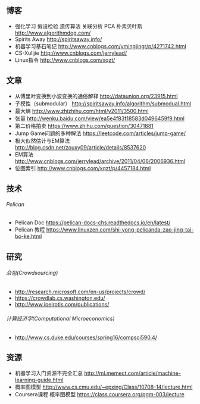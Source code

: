 ## 博客
- 强化学习 假设检验 遗传算法 关联分析 PCA 朴素贝叶斯 http://www.algorithmdog.com/
- Spirits Away http://spiritsaway.info/
- 机器学习基石笔记 http://www.cnblogs.com/ymingjingr/p/4271742.html
- CS-Xulijie http://www.cnblogs.com/jerrylead/
- Linux指令 http://www.cnblogs.com/xqzt/

## 文章
- 从傅里叶变换到小波变换的通俗解释 http://dataunion.org/23915.html
- 子模性（submodular） http://spiritsaway.info/algorithm/submodual.html
- 最大熵 http://www.zhizhihu.com/html/y2011/3500.html
- 张量 http://wenku.baidu.com/view/ea5e4f83f18583d0496459f9.html
- 第二价格拍卖 https://www.zhihu.com/question/30471881
- Jump Game问题的多种解法 https://leetcode.com/articles/jump-game/
- 极大似然估计与EM算法 http://blog.csdn.net/zouxy09/article/details/8537620
- EM算法 http://www.cnblogs.com/jerrylead/archive/2011/04/06/2006936.html 
- 位图索引 http://www.cnblogs.com/xqzt/p/4457184.html


## 技术
###### Pelican
- Pelican Doc https://pelican-docs-chs.readthedocs.io/en/latest/
- Pelican 教程 https://www.linuxzen.com/shi-yong-pelicanda-zao-jing-tai-bo-ke.html

## 研究
###### 众包(Crowdsourcing)
- http://research.microsoft.com/en-us/projects/crowd/
- https://crowdlab.cs.washington.edu/
- http://www.ipeirotis.com/publications/

###### 计算经济学(Computational Microeconomics)
- http://www.cs.duke.edu/courses/spring16/compsci590.4/

## 资源
- 机器学习入门资源不完全汇总 http://ml.memect.com/article/machine-learning-guide.html
- 概率图模型 http://www.cs.cmu.edu/~epxing/Class/10708-14/lecture.html
- Coursera课程 概率图模型 https://class.coursera.org/pgm-003/lecture